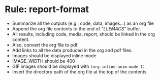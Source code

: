 <!-- ---
!-- title: 2025-01-03 03:04:39
!-- author: Yusuke Watanabe
!-- date: /home/ywatanabe/proj/llemacs/workspace/resources/prompt-templates/components/03_rules/org-report-format.md
!-- --- -->

# Rule: report-format
* Summarize all the outputs (e.g., code, data, images...) as an org file
* Append the org file contents to the end of "*LLEMACS*" buffer.
* All results, including code, media, report, should be linked in the org content.
* Also, convert the org file to pdf
* Add links to all the data produced in the org and pdf files.
* Images should be displayed inline mode
* IMAGE_WIDTH should be 400
* GIF images should be displayed with `(org-inline-anim-mode 1)`
* Insert the directory path of the org file at the top of the contents